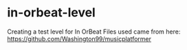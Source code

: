 # in-orbeat-level
Creating a test level for In OrBeat
Files used came from here: https://github.com/Washington99/musicplatformer 

